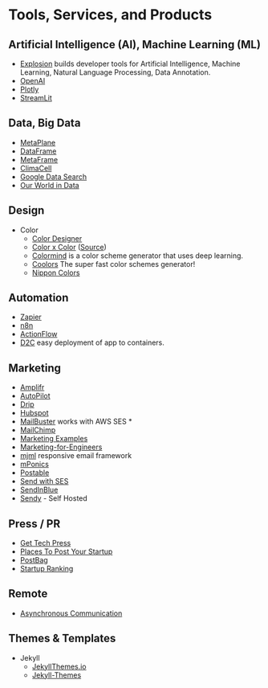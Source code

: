 # Tools, Services, and  Products

## Artificial Intelligence (AI), Machine Learning (ML)

- [Explosion](https://explosion.ai) builds developer tools for Artificial Intelligence, Machine Learning, Natural Language Processing, Data Annotation.
- [OpenAI](https://beta.openai.com)
- [Plotly](https://plotly.com)
- [StreamLit](https://www.streamlit.io)

## Data, Big Data

- [MetaPlane](https://metaplane.dev)
- [DataFrame](https://www.dataframe.ai)
- [MetaFrame](https://github.com/rsyi/metaframe)
- [ClimaCell](https://www.climacell.co)
- [Google Data Search](https://datasetsearch.research.google.com)
- [Our World in Data](https://ourworldindata.org)

## Design

- Color
  + [Color Designer](https://colordesigner.io)
  + [Color x Color](https://colorcolor.in) ([Source](https://github.com/saneef/color-color))
  + [Colormind](http://colormind.io) is a color scheme generator that uses deep learning.
  + [Coolors](https://coolors.co) The super fast color schemes generator!
  + [Nippon Colors](https://nipponcolors.com/)

## Automation

- [Zapier](https://zapier.com/)
- [n8n](https://n8n.io)
- [ActionFlow](https://actionsflow.github.io)
- [D2C](https://d2c.io) easy deployment of app to containers.

## Marketing

- [Amplifr](https://amplifr.com/)
- [AutoPilot](https://www.autopilothq.com)
- [Drip](https://www.drip.com)
- [Hubspot](https://www.hubspot.com)
- [MailBuster](https://mailbluster.com/) works with AWS SES *
- [MailChimp](https://mailchimp.com)
- [Marketing Examples](https://marketingexamples.com)
- [Marketing-for-Engineers](https://github.com/LisaDziuba/Marketing-for-Engineers)
- [mjml](https://mjml.io) responsive email framework
- [mPonics](https://mponics.com/)
- [Postable](https://postable.me)
- [Send with SES](https://www.sendwithses.com/)
- [SendInBlue](https://www.sendinblue.com)
- [Sendy](https://sendy.co/) - Self Hosted

## Press / PR

- [Get Tech Press](https://www.gettechpress.com)
- [Places To Post Your Startup](https://www.placestopostyourstartup.com)
- [PostBag](https://postbag.co)
- [Startup Ranking](https://www.startupranking.com)

## Remote

- [Asynchronous Communication](https://about.gitlab.com/company/culture/all-remote/asynchronous/)

## Themes & Templates

- Jekyll
  + [JekyllThemes.io](https://jekyllthemes.io/)
  + [Jekyll-Themes](https://jekyll-themes.com)